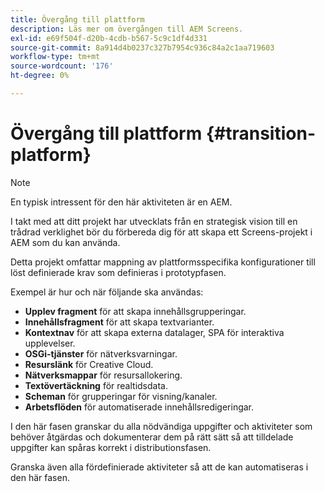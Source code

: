 ```yaml
---
title: Övergång till plattform
description: Läs mer om övergången till AEM Screens.
exl-id: e69f504f-d20b-4cdb-b567-5c9c1df4d331
source-git-commit: 8a914d4b0237c327b7954c936c84a2c1aa719603
workflow-type: tm+mt
source-wordcount: '176'
ht-degree: 0%

---
```


# Övergång till plattform {#transition-platform}

>[!NOTE]
>
>En typisk intressent för den här aktiviteten är en AEM.

I takt med att ditt projekt har utvecklats från en strategisk vision till en trådrad verklighet bör du förbereda dig för att skapa ett Screens-projekt i AEM som du kan använda.

Detta projekt omfattar mappning av plattformsspecifika konfigurationer till löst definierade krav som definieras i prototypfasen.

Exempel är hur och när följande ska användas:

* **Upplev fragment** för att skapa innehållsgrupperingar.
* **Innehållsfragment** för att skapa textvarianter.
* **Kontextnav** för att skapa externa datalager, SPA för interaktiva upplevelser.
* **OSGi-tjänster** för nätverksvarningar.
* **Resurslänk** för Creative Cloud.
* **Nätverksmappar** för resursallokering.
* **Textövertäckning** för realtidsdata.
* **Scheman** för grupperingar för visning/kanaler.
* **Arbetsflöden** för automatiserade innehållsredigeringar.

I den här fasen granskar du alla nödvändiga uppgifter och aktiviteter som behöver åtgärdas och dokumenterar dem på rätt sätt så att tilldelade uppgifter kan spåras korrekt i distributionsfasen.

Granska även alla fördefinierade aktiviteter så att de kan automatiseras i den här fasen.
